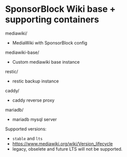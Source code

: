 # SponsorBlock Wiki base + supporting containers

mediawiki/
  - MediaWiki with SponsorBlock config

mediawiki-base/
  - Custom mediawiki base instance

restic/
  - restic backup instance

caddy/
  - caddy reverse proxy

mariadb/
  - mariadb mysql server

Supported versions:
  - `stable` and `lts`
  - https://www.mediawiki.org/wiki/Version_lifecycle
  - legacy, obselete and future LTS will not be supported.